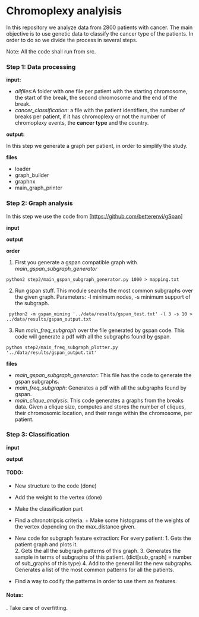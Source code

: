 # Chromoplexy analyisis

In this repository we analyze data from 2800 patients with cancer. 
The main objective is to use genetic data to classify the cancer type of the patients. 
In order to do so we divide the process in several steps. 


Note: All the code shall run from src. 

### Step 1: Data processing

**input:** 

- *allfiles*:A folder with one file per patient with the starting chromosome, the start of the break, 
the second chromosome and the end of the break. 
- *cancer_classification*: a file with the patient identifiers, the number of breaks per patient, 
if it has chromoplexy or not the number of chromoplexy events, the **cancer type** and the country. 


**output:**

In this step we generate a graph per patient, in order to simplify the study. 

**files**
- loader
- graph_builder
- graphnx
- main_graph_printer

### Step 2: Graph analysis

In this step we use the code from [https://github.com/betterenvi/gSpan]

**input**

**output**

**order**
1. First you generate a gspan compatible graph with *main_gspan_subgraph_generator*

```
python2 step2/main_gspan_subgraph_generator.py 1000 > mapping.txt
```

2. Run gspan stuff. This module searchs the most common subgraphs over the given graph.
Parameters: -l minimum nodes, -s minimum support of the subgraph. 

```
 python2 -m gspan_mining '../data/results/gspan_test.txt' -l 3 -s 10 > ../data/results/gspan_output.txt
```
3. Run *main_freq_subgraph* over the file generated by gspan code. 
This code will generate a pdf with all the subgraphs found by gspan. 

```
python step2/main_freq_subgraph_plotter.py '../data/results/gspan_output.txt'
```

**files**
- *main_gspan_subgraph_generator*: This file has the code to generate the gspan subgraphs. 
- *main_freq_subgraph*: Generates a pdf with all the subgraphs found by gspan. 
- *main_clique_analysis*: This code generates a graphs from the breaks data. Given a clique size, computes and stores the number of cliques, their chromosomic location, and their range within the chromosome, per patient.


### Step 3: Classification

**input**

**output**


#### TODO: 
- New structure to the code (done)
- Add the weight to the vertex (done)
- Make the classification part 
- Find a chronotripsis criteria. + Make some histograms of the weights of the vertex depending on the max_distance given. 
- New code for subgraph feature extraction: 
    For every patient: 
        1. Gets the patient graph and plots it.  
        2. Gets the all the subgraph patterns of this graph. 
        3. Generates the sample in terms of subgraphs of this patient. 
            (dict\[sub_graph\] = number of sub_graphs of this type)
        4. Add to the general list the new subgraphs. 
    Generates a list of the most common patterns for all the patients. 

- Find a way to codify the patterns in order to use them as features.     

#### Notas:
. Take care of overfitting. 